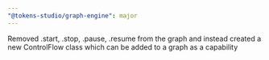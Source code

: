 ```yaml
---
"@tokens-studio/graph-engine": major
---
```


Removed .start, .stop, .pause, .resume from the graph and instead created a new ControlFlow class which can be added to a graph as a capability
